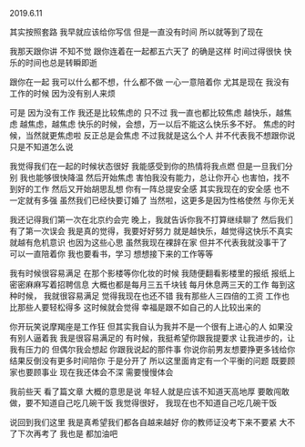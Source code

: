 2019.6.11

其实按照套路
我早就应该给你写信
但是一直没有时间
所以就等到了现在

我那天跟你讲
不知不觉
跟你连着在一起都五六天了
的确是这样
时间过得很快
快乐的时间也总是转瞬即逝

跟你在一起
我可以什么都不想，什么都不做
一心一意陪着你
尤其是现在
我没有工作的时候
因为没有别人来烦

可是
因为没有工作
我还是比较焦虑的
只不过
我一直也都比较焦虑
越快乐，越焦虑
越焦虑，越焦虑
快乐的时候，会想，万一以后不能这么快乐多不好。
焦虑的时候，当然就更焦虑啦
反正总是会焦虑
不过我就是这么个人
并不代表我不想跟你说
只是不知道怎么说

我觉得我们在一起的时候状态很好
我能感受到你的热情将我点燃
但是一旦我们分别
我也能够很快降温
然后开始焦虑
害怕我没有能力，总让你开心
也害怕，找不到好的工作
然后又开始胡思乱想
你有一阵总提安全感
其实我现在的安全感
也不一定就有多强
虽然我们已经快要订婚了
当然啦，这更多是因为性格使然
与你无关

我还记得我们第一次在北京约会完
晚上，我就告诉你我不打算继续聊了
然后我们有了第一次误会
我是真的觉得，我要好好努力
就是越快乐，越觉得这快乐不真实
就越有危机意识
也因为这些心思
虽然我现在裸辞在家
但并不代表我就没事干了
可以一直陪着你
我也要看书，学习
想想接下来的工作等等

我有时候很容易满足
在那个影楼等你化妆的时候
我随便翻看影楼里的报纸
报纸上密密麻麻写着招聘信息
大概也都是每月三五千块钱
每月休息两三天的工作
每到这种时候，
我就很容易满足
觉得我现在也还不错
我有那些人三四倍的工资
工作也比那些人要轻松得多
这时候就会觉得
幸福是跟不如自己的人比较出来的

你开玩笑说摩羯座是工作狂
但其实我自认为我并不是一个很有上进心的人
如果没有别人逼着我
我是很容易满足的
有时候，我挺希望你跟我提要求
让我进步的，让我有压力的
但偶尔我会想起
你跟我说起的那件事
你说你前男友想要挣更多钱给你
结果反倒没有更多时间陪你
于是分开了
所以这里面肯定有一个平衡的问题
既要顾家也要顾事业
现在我还体会不深
需要慢慢体会

我前些天
看了篇文章
大概的意思是说
年轻人就是应该不知道天高地厚
要敢闯敢做，要不知道自己吃几碗干饭
我觉得很好， 我现在也不知道自己吃几碗干饭

说回到我们这里
我是真希望我们都各自越来越好
你的教师证没考下来不要紧
大不了下次再考了
我也是
都加油吧

